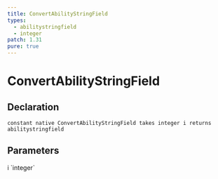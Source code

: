 ```yaml
---
title: ConvertAbilityStringField
types:
  - abilitystringfield
  - integer
patch: 1.31
pure: true
---
```


# ConvertAbilityStringField

## Declaration

```
constant native ConvertAbilityStringField takes integer i returns abilitystringfield
```

## Parameters
<dl>
  <dt>i `integer`</dt>
  <dd></dd>
</dl>